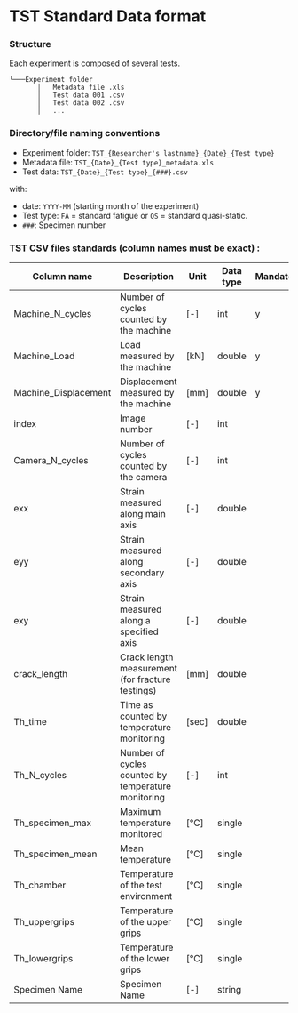 # TST Standard Data format

### Structure

Each experiment is composed of several tests.
```
└───Experiment folder
	   │   Metadata file .xls
	   │   Test data 001 .csv
	   │   Test data 002 .csv
	   │   ...

```


### Directory/file naming conventions

* Experiment folder:  `TST_{Researcher's lastname}_{Date}_{Test type}`
* Metadata file: `TST_{Date}_{Test type}_metadata.xls`
* Test data: `TST_{Date}_{Test type}_{###}.csv`

with:

* date: `YYYY-MM` (starting month of the experiment)
* Test type: `FA` = standard fatigue or `QS` = standard quasi-static.
* `###`: Specimen number



### TST CSV files standards (column names must be exact) :


| Column name          | Description                                        | Unit  | Data type | Mandatory  |
|----------------------|----------------------------------------------------|-------|-----------|---|
| Machine\_N_cycles     | Number of cycles counted by the machine            | [-]   | int       | y  |
| Machine_Load         | Load measured by the machine                       | [kN] | double    |  y |
| Machine_Displacement | Displacement measured by the machine               | [mm]   | double    |  y |
| index            | Image number                                       | [-]   | int       |   |
| Camera\_N_cycles         | Number of cycles counted by the camera             | [-]   | int       |   |
| exx              | Strain measured along main axis              | [-]  | double    |   |
| eyy              | Strain measured along secondary axis         | [-]  | double    |   |
| exy              | Strain measured along a specified axis       | [-]  | double    |   |
| crack_length     | Crack length measurement (for fracture testings)   | [mm]  | double    |   |
| Th_time              | Time as counted by temperature monitoring          | [sec] | double       |   |
| Th\_N_cycles          | Number of cycles counted by temperature monitoring | [-]   | int       |   |
| Th\_specimen_max      | Maximum temperature monitored                      | [°C]  | single    |   |
| Th\_specimen_mean     | Mean temperature                                   | [°C]  | single    |   |
| Th_chamber           | Temperature of the test environment                | [°C]  | single    |   |
| Th_uppergrips        | Temperature of the upper grips                     | [°C]  | single    |   |
| Th_lowergrips        | Temperature of the lower grips                     | [°C]  | single    |   |
| Specimen Name        | Specimen Name                    | [-]  | string    |   |
